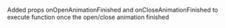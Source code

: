 Added props onOpenAnimationFinished and onCloseAnimationFinished to execute function once the open/close animation finished